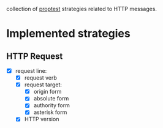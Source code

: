 collection of [proptest](https://docs.rs/proptest/latest/proptest/) strategies related to HTTP messages.

# Implemented strategies
## HTTP Request
* [X] request line:
  * [X] request verb
  * [X] request target:
    * [X] origin form
    * [X] absolute form
    * [X] authority form
    * [X] asterisk form
  * [X] HTTP version
